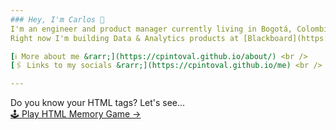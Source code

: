 ```yaml
---
### Hey, I'm Carlos 👋
I'm an engineer and product manager currently living in Bogotá, Colombia 🇨🇴 <br />
Right now I'm building Data & Analytics products at [Blackboard](https://www.blackboard.com/) (Yes, the one you used/are using at college 😉)

[ℹ️ More about me &rarr;](https://cpintoval.github.io/about/) <br />
[🖇 Links to my socials &rarr;](https://cpintoval.github.io/me) <br />

---
```

Do you know your HTML tags? Let's see...<br />
[🕹 Play HTML Memory Game &rarr;](https://cpintoval.github.io/html-memory)
<!--
**cpintoval/cpintoval** is a ✨ _special_ ✨ repository because its `README.md` (this file) appears on your GitHub profile.

Here are some ideas to get you started:

- 🔭 I’m currently working on ...
- 🌱 I’m currently learning ...
- 👯 I’m looking to collaborate on ...
- 🤔 I’m looking for help with ...
- 💬 Ask me about ...
- 📫 How to reach me: ...
- 😄 Pronouns: ...
- ⚡ Fun fact: ...
-->
